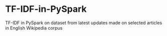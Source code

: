 # TF-IDF-in-PySpark
TF-IDF in PySpark on dataset from latest updates made on selected articles in English Wikipedia corpus
